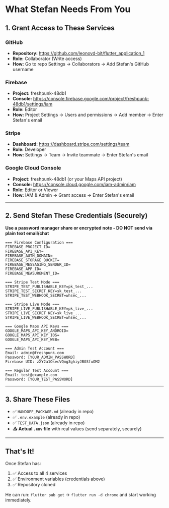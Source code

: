# What Stefan Needs From You

## 1. Grant Access to These Services

### GitHub
- **Repository:** https://github.com/leonovd-bit/flutter_application_1
- **Role:** Collaborator (Write access)
- **How:** Go to repo Settings → Collaborators → Add Stefan's GitHub username

### Firebase
- **Project:** freshpunk-48db1
- **Console:** https://console.firebase.google.com/project/freshpunk-48db1/settings/iam
- **Role:** Editor
- **How:** Project Settings → Users and permissions → Add member → Enter Stefan's email

### Stripe
- **Dashboard:** https://dashboard.stripe.com/settings/team
- **Role:** Developer
- **How:** Settings → Team → Invite teammate → Enter Stefan's email

### Google Cloud Console
- **Project:** freshpunk-48db1 (or your Maps API project)
- **Console:** https://console.cloud.google.com/iam-admin/iam
- **Role:** Editor or Viewer
- **How:** IAM & Admin → Grant access → Enter Stefan's email

---

## 2. Send Stefan These Credentials (Securely)

**Use a password manager share or encrypted note - DO NOT send via plain text email/chat**

```
=== Firebase Configuration ===
FIREBASE_PROJECT_ID=
FIREBASE_API_KEY=
FIREBASE_AUTH_DOMAIN=
FIREBASE_STORAGE_BUCKET=
FIREBASE_MESSAGING_SENDER_ID=
FIREBASE_APP_ID=
FIREBASE_MEASUREMENT_ID=

=== Stripe Test Mode ===
STRIPE_TEST_PUBLISHABLE_KEY=pk_test_...
STRIPE_TEST_SECRET_KEY=sk_test_...
STRIPE_TEST_WEBHOOK_SECRET=whsec_...

=== Stripe Live Mode ===
STRIPE_LIVE_PUBLISHABLE_KEY=pk_live_...
STRIPE_LIVE_SECRET_KEY=sk_live_...
STRIPE_LIVE_WEBHOOK_SECRET=whsec_...

=== Google Maps API Keys ===
GOOGLE_MAPS_API_KEY_ANDROID=
GOOGLE_MAPS_API_KEY_IOS=
GOOGLE_MAPS_API_KEY_WEB=

=== Admin Test Account ===
Email: admin@freshpunk.com
Password: [YOUR_ADMIN_PASSWORD]
Firebase UID: zXY2a1OsecVQmg3ghiyJBGSfuOM2

=== Regular Test Account ===
Email: test@example.com
Password: [YOUR_TEST_PASSWORD]
```

---

## 3. Share These Files

- ✅ `HANDOFF_PACKAGE.md` (already in repo)
- ✅ `.env.example` (already in repo)
- ✅ `TEST_DATA.json` (already in repo)
- 📤 **Actual `.env` file** with real values (send separately, securely)

---

## That's It!

Once Stefan has:
1. ✅ Access to all 4 services
2. ✅ Environment variables (credentials above)
3. ✅ Repository cloned

He can run: `flutter pub get` → `flutter run -d chrome` and start working immediately.
